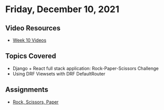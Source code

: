 # Friday, December 10, 2021

## Video Resources
- [Week 10 Videos](https://www.youtube.com/watch?v=MZsgo-nkEY0&list=PLu0CiQ7bzwERqTICz00ppIjH3GTu1cYK6)

## Topics Covered
- Django + React full stack application: Rock-Paper-Scissors Challenge
- Using DRF Viewsets with DRF DefaultRouter

## Assignments
- [Rock, Scissors, Paper](https://github.com/papaplatoon/rock-scissors-paper)


